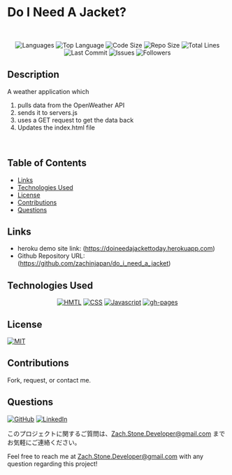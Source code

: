 # Do I Need A Jacket?

</br>
<p align="center">
    <img src="https://img.shields.io/github/languages/count/zachinjapan/weather_app?style=plastic" alt="Languages" />
    <img src="https://img.shields.io/github/languages/top/zachinjapan/weather_app?style=plastic&labelColor=yellow" alt="Top Language" />
    <img src="https://img.shields.io/github/languages/code-size/zachinjapan/weather_app?style=plastic" alt="Code Size" />
    <img src="https://img.shields.io/github/repo-size/zachinjapan/weather_app?style=plastic" alt="Repo Size" />   
    <img src="https://img.shields.io/tokei/lines/github/zachinjapan/weather_app?style=plastic" alt="Total Lines" />
    <img src="https://img.shields.io/github/last-commit/zachinjapan/weather_app?style=plastic" alt="Last Commit" />  
    <img src="https://img.shields.io/github/issues/zachinjapan/weather_app?style=plastic" alt="Issues" />  
    <img src="https://img.shields.io/github/followers/zachinjapan?style=social" alt="Followers" />  
</p>

## Description

A weather application which 
1. pulls data from the OpenWeather API
2. sends it to servers.js
3. uses a GET request to get the data back
4. Updates the index.html file

</br>


## Table of Contents
- [Links](#links)
- [Technologies Used](#technologies-used)
- [License](#license)
- [Contributions](#contributions)
- [Questions](#questions)



## Links

- heroku demo site link: (https://doineedajackettoday.herokuapp.com)
- Github Repository URL: (https://github.com/zachinjapan/do_i_need_a_jacket)

## Technologies Used

<p align="center">
    <a href="https://developer.mozilla.org/en-US/docs/Web/HTML"><img src="https://img.shields.io/badge/-HTML-orange?style=for-the-badge"  alt="HMTL" /></a>
    <a href="https://developer.mozilla.org/en-US/docs/Web/CSS"><img src="https://img.shields.io/badge/-CSS-blue?style=for-the-badge" alt="CSS" /></a>
    <a href="https://www.javascript.com/"><img src="https://img.shields.io/badge/-Javascript-yellow?style=for-the-badge" alt="Javascript" /></a>
    <a href="https://www.npmjs.com/package/gh-pages"><img src="https://img.shields.io/badge/-ghpages-orange?style=for-the-badge" alt="gh-pages" /></a>
</p>

## License

[![MIT](https://img.shields.io/badge/license-MIT-green?style=plastic)](https://github.com/git/git-scm.com/blob/main/MIT-LICENSE.txt)

## Contributions

Fork, request, or contact me.

## Questions

[![GitHub](https://img.shields.io/badge/My%20GitHub-Click%20Me!-blueviolet?style=plastic&logo=GitHub)](https://github.com/zachinjapan)
[![LinkedIn](https://img.shields.io/badge/My%20LinkedIn-Click%20Me!-grey?style=plastic&logo=LinkedIn&labelColor=blue)](https://www.linkedin.com/in/zach-stone-45b649211/)

このプロジェクトに関するご質問は、Zach.Stone.Developer@gmail.com までお気軽にご連絡ください。

Feel free to reach me at Zach.Stone.Developer@gmail.com with any question regarding this project!
